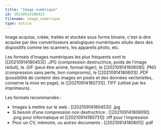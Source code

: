```yaml
---
title: "Image numérique"
id: 20210914180423
filename: image_numerique
type: notice
---
```


Image acquise, créée, traitée et stockée sous forme binaire, c'est-à-dire acquise par des convertisseurs analogiques-numériques situés dans des dispositifs comme les scanners, les appareils photo, etc.

Les formats d’images numériques les plus fréquents sont le [[20210914180453]] .JPG (compression destructrice, poids de l’image réduit), le .GIF (peut être animé, format léger), le [[20210914180609]] .PNG (compression sans perte, bon compromis), le [[20210914180601]] .PDF (possibilité de contenir des images en pixels et des données vectorielles, conserve la mise en page), le [[20210914180731]] .TIFF (utilisé par les imprimeurs).

Les formats recommandés :

- Images à mettre sur le web : [[20210914180453]] .jpg
- Si besoin d’une compression non destructrice : [[20210914180609]] .png pour informatique et [[20210914180731]] .tiff pour l’impression
- Pour un CV, mémoire, ou autres documents : [[20210914180601]] .pdf

